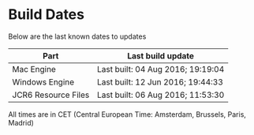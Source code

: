 # Build Dates

Below are the last known dates to updates

Part | Last build update
-----|-----
Mac Engine | Last built: 04 Aug 2016; 19:19:04
Windows Engine | Last built: 12 Jun 2016; 19:44:33
JCR6 Resource Files | Last built: 06 Aug 2016; 11:53:30
All times are in CET (Central European Time: Amsterdam, Brussels, Paris, Madrid)



